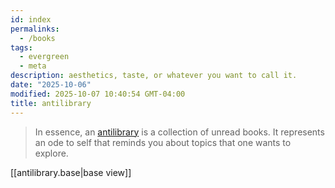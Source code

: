 ```yaml
---
id: index
permalinks:
  - /books
tags:
  - evergreen
  - meta
description: aesthetics, taste, or whatever you want to call it.
date: "2025-10-06"
modified: 2025-10-07 10:40:54 GMT-04:00
title: antilibrary
---
```


> In essence, an [antilibrary](https://nesslabs.com/antilibrary) is a collection of unread books. It represents an ode to self that reminds you about topics that one wants to explore.

[[antilibrary.base|base view]]
